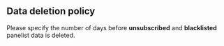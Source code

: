 ## Data deletion policy
Please specify the number of days before **unsubscribed** and **blacklisted** panelist data is deleted.

